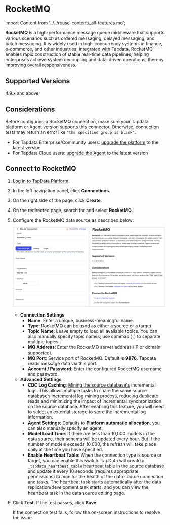 # RocketMQ

import Content from '../../reuse-content/_all-features.md';

<Content />


**RocketMQ** is a high-performance message queue middleware that supports various scenarios such as ordered messaging, delayed messaging, and batch messaging. It is widely used in high-concurrency systems in finance, e-commerce, and other industries. Integrated with Tapdata, RocketMQ enables rapid construction of stable real-time data pipelines, helping enterprises achieve system decoupling and data-driven operations, thereby improving overall responsiveness.

## Supported Versions

4.9.x and above

## Considerations

Before configuring a RocketMQ connection, make sure your Tapdata platform or Agent version supports this connector. Otherwise, connection tests may return an error like `"the specified group is blank"`.

- For Tapdata Enterprise/Community users: [upgrade the platform](../../administration/operation.md) to the latest version
- For Tapdata Cloud users: [upgrade the Agent](../../user-guide/manage-agent.md) to the latest version

## Connect to RocketMQ

1. [Log in to TapData Platform](../../user-guide/log-in.md).

2. In the left navigation panel, click **Connections**.

3. On the right side of the page, click **Create**.

4. On the redirected page, search for and select **RocketMQ**.

5. Configure the RocketMQ data source as described below:

   ![RocketMQ Connection Configuration](../../images/rocketmq_connection.png)

   - **Connection Settings**
     - **Name**: Enter a unique, business-meaningful name.
     - **Type**: RocketMQ can be used as either a source or a target.
     - **Topic Name**: Leave empty to load all available topics. You can also manually specify topic names; use commas (`,`) to separate multiple topics.
     - **MQ Address**: Enter the RocketMQ server address (IP or domain supported).
     - **MQ Port**: Service port of RocketMQ. Default is **9876**. Tapdata reads message data via this port.
     - **Account / Password**: Enter the configured RocketMQ username and password.
   - **Advanced Settings**
     - **CDC Log Caching**: [Mining the source database's](../../user-guide/advanced-settings/share-mining.md) incremental logs. This allows multiple tasks to share the same source database’s incremental log mining process, reducing duplicate reads and minimizing the impact of incremental synchronization on the source database. After enabling this feature, you will need to select an external storage to store the incremental log information.
     - **Agent Settings**: Defaults to **Platform automatic allocation**, you can also manually specify an agent.
     - **Model Load Time**: If there are less than 10,000 models in the data source, their schema will be updated every hour. But if the number of models exceeds 10,000, the refresh will take place daily at the time you have specified.
     - **Enable Heartbeat Table**: When the connection type is source or target, you can enable this switch. TapData will create a `_tapdata_heartbeat_table` heartbeat table in the source database and update it every 10 seconds (requires appropriate permissions) to monitor the health of the data source connection and tasks. The heartbeat task starts automatically after the data replication/development task starts, and you can view the heartbeat task in the data source editing page.

6. Click **Test**. If the test passes, click **Save**.

   If the connection test fails, follow the on-screen instructions to resolve the issue.
